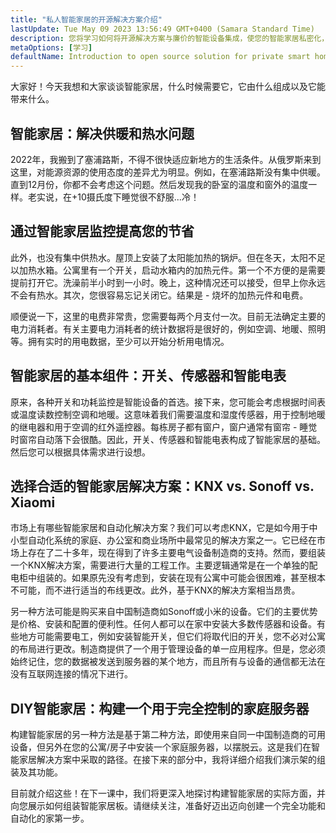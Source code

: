 ```yaml
---
title: "私人智能家居的开源解决方案介绍"
lastUpdate: Tue May 09 2023 13:56:49 GMT+0400 (Samara Standard Time)
description: 您将学习如何将开源解决方案与廉价的智能设备集成，使您的智能家居私密化，并且不依赖云进行工作。
metaOptions: [学习]
defaultName: Introduction to open source solution for private smart homes
---
```


<LessonImages src="smart-home-intro/open-source-private-smart-home-intro.png" imageClasses="mb full" />

<RoboAcademyText>
  大家好！今天我想和大家谈谈智能家居，什么时候需要它，它由什么组成以及它能带来什么。
</RoboAcademyText>

## 智能家居：解决供暖和热水问题

2022年，我搬到了塞浦路斯，不得不很快适应新地方的生活条件。从俄罗斯来到这里，对能源资源的使用态度的差异尤为明显。例如，在塞浦路斯没有集中供暖。直到12月份，你都不会考虑这个问题。然后发现我的卧室的温度和窗外的温度一样。老实说，在+10摄氏度下睡觉很不舒服...冷！

## 通过智能家居监控提高您的节省

此外，也没有集中供热水。屋顶上安装了太阳能加热的锅炉。但在冬天，太阳不足以加热水箱。公寓里有一个开关，启动水箱内的加热元件。第一个不方便的是需要提前打开它。洗澡前半小时到一小时。晚上，这种情况还可以接受，但早上你永远不会有热水。其次，您很容易忘记关闭它。结果是 - 烧坏的加热元件和电费。

顺便说一下，这里的电费非常贵，您需要每两个月支付一次。目前无法确定主要的电力消耗者。有关主要电力消耗者的统计数据将是很好的，例如空调、地暖、照明等。拥有实时的用电数据，至少可以开始分析用电情况。

## 智能家居的基本组件：开关、传感器和智能电表

原来，各种开关和功耗监控是智能设备的首选。接下来，您可能会考虑根据时间表或温度读数控制空调和地暖。这意味着我们需要温度和湿度传感器，用于控制地暖的继电器和用于空调的红外遥控器。每栋房子都有窗户，窗户通常有窗帘 - 睡觉时窗帘自动落下会很酷。因此，开关、传感器和智能电表构成了智能家居的基础。然后您可以根据具体需求进行设想。

## 选择合适的智能家居解决方案：KNX vs. Sonoff vs. Xiaomi

市场上有哪些智能家居和自动化解决方案？我们可以考虑KNX，它是如今用于中小型自动化系统的家庭、办公室和商业场所中最常见的解决方案之一。它已经在市场上存在了二十多年，现在得到了许多主要电气设备制造商的支持。然而，要组装一个KNX解决方案，需要进行大量的工程工作。主要逻辑通常是在一个单独的配电柜中组装的。如果原先没有考虑到，安装在现有公寓中可能会很困难，甚至根本不可能，而不进行适当的布线更改。此外，基于KNX的解决方案相当昂贵。

另一种方法可能是购买来自中国制造商如Sonoff或小米的设备。它们的主要优势是价格、安装和配置的便利性。任何人都可以在家中安装大多数传感器和设备。有些地方可能需要电工，例如安装智能开关，但它们将取代旧的开关，您不必对公寓的布局进行更改。制造商提供了一个用于管理设备的单一应用程序。但是，您必须始终记住，您的数据被发送到服务器的某个地方，而且所有与设备的通信都无法在没有互联网连接的情况下进行。


## DIY智能家居：构建一个用于完全控制的家庭服务器

构建智能家居的另一种方法是基于第二种方法，即使用来自同一中国制造商的可用设备，但另外在您的公寓/房子中安装一个家庭服务器，以摆脱云。这是我们在智能家居解决方案中采取的路径。在接下来的部分中，我将详细介绍我们演示架的组装及其功能。

<RoboAcademyText fWeight="500">
  目前就介绍这些！在下一课中，我们将更深入地探讨构建智能家居的实际方面，并向您展示如何组装智能家居板。请继续关注，准备好迈出迈向创建一个完全功能和自动化的家第一步。
</RoboAcademyText>